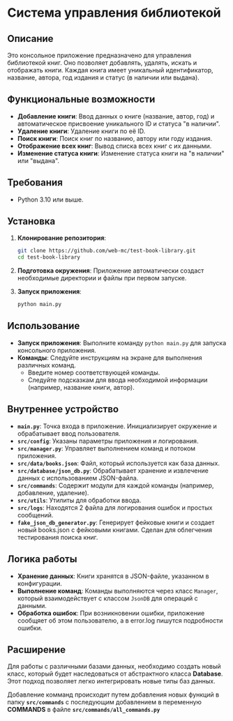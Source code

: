 # Система управления библиотекой

## Описание

Это консольное приложение предназначено для управления библиотекой книг. Оно позволяет добавлять, удалять, искать и отображать книги. Каждая книга имеет уникальный идентификатор, название, автора, год издания и статус (в наличии или выдана).

## Функциональные возможности

- **Добавление книги**: Ввод данных о книге (название, автор, год) и автоматическое присвоение уникального ID и статуса "в наличии".
- **Удаление книги**: Удаление книги по её ID.
- **Поиск книги**: Поиск книг по названию, автору или году издания.
- **Отображение всех книг**: Вывод списка всех книг с их данными.
- **Изменение статуса книги**: Изменение статуса книги на "в наличии" или "выдана".

## Требования

- Python 3.10 или выше.

## Установка

1. **Клонирование репозитория**:
   ```bash
   git clone https://github.com/web-mc/test-book-library.git
   cd test-book-library
   ```

2. **Подготовка окружения**:
   Приложение автоматически создаст необходимые директории и файлы при первом запуске.

3. **Запуск приложения**:
   ```bash
   python main.py
   ```

## Использование

- **Запуск приложения**: Выполните команду `python main.py` для запуска консольного приложения.
- **Команды**: Следуйте инструкциям на экране для выполнения различных команд.
  - Введите номер соответствующей команды.
  - Следуйте подсказкам для ввода необходимой информации (например, название книги, автор).

## Внутреннее устройство

- **`main.py`**: Точка входа в приложение. Инициализирует окружение и обрабатывает ввод пользователя.
- **`src/config`**: Указаны параметры приложения и логирования.
- **`src/manager.py`**: Управляет выполнением команд и потоком приложения.
- **`src/data/books.json`**: Файл, который используется как база данных.
- **`src/database/json_db.py`**: Обрабатывает хранение и извлечение данных с использованием JSON-файла.
- **`src/commands`**: Содержит модули для каждой команды (например, добавление, удаление).
- **`src/utils`**: Утилиты для обработки ввода.
- **`src/logs`**: Находятся 2 файла для логирования ошибок и простых сообщений.
- **`fake_json_db_generator.py`**: Генерирует фейковые книги и создает новый books.json с фейковыми книгами. Сделан для облегчения тестирования поиска книг.

## Логика работы

- **Хранение данных**: Книги хранятся в JSON-файле, указанном в конфигурации.
- **Выполнение команд**: Команды выполняются через класс `Manager`, который взаимодействует с классом `JsonDB` для операций с данными.
- **Обработка ошибок**: При возникновении ошибки, приложение сообщяет об этом пользователю, а в error.log пишутся подробности ошибки.

## Расширение
Для работы с различными базами данных, необходимо создать новый класс, который будет наследоваться от абстрактного класса **Database**. Этот подход позволяет легко интегрировать новые типы баз данных.

Добавление комманд происходит путем добавления новых функций в папку **`src/commands`** с последующим добавлением в переменную **COMMANDS** в файле **`src/commands/all_commands.py`**
